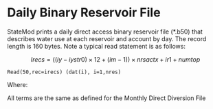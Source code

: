 # Daily Binary Reservoir File #

StateMod prints a daily direct access binary reservoir file (\*.b50) that describes water use at each 
reservoir and account by day. The record length is 160 bytes. Note a typical read statement is as follows:

$$Irecs = ((iy-iystr0) \times 12 + (im-1)) \times nrsactx + ir1 + numtop$$

`Read(50,rec=irecs) (dat(i), i=1,nres)`

Where:

All terms are the same as defined for the Monthly Direct Diversion File
